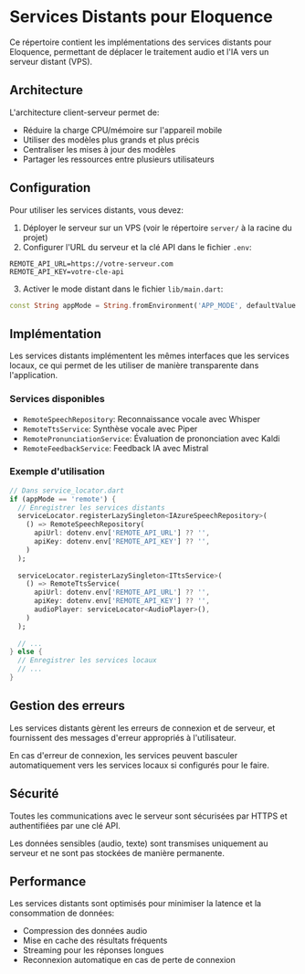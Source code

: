 # Services Distants pour Eloquence

Ce répertoire contient les implémentations des services distants pour Eloquence, permettant de déplacer le traitement audio et l'IA vers un serveur distant (VPS).

## Architecture

L'architecture client-serveur permet de:
- Réduire la charge CPU/mémoire sur l'appareil mobile
- Utiliser des modèles plus grands et plus précis
- Centraliser les mises à jour des modèles
- Partager les ressources entre plusieurs utilisateurs

## Configuration

Pour utiliser les services distants, vous devez:

1. Déployer le serveur sur un VPS (voir le répertoire `server/` à la racine du projet)
2. Configurer l'URL du serveur et la clé API dans le fichier `.env`:

```
REMOTE_API_URL=https://votre-serveur.com
REMOTE_API_KEY=votre-cle-api
```

3. Activer le mode distant dans le fichier `lib/main.dart`:

```dart
const String appMode = String.fromEnvironment('APP_MODE', defaultValue: 'remote');
```

## Implémentation

Les services distants implémentent les mêmes interfaces que les services locaux, ce qui permet de les utiliser de manière transparente dans l'application.

### Services disponibles

- `RemoteSpeechRepository`: Reconnaissance vocale avec Whisper
- `RemoteTtsService`: Synthèse vocale avec Piper
- `RemotePronunciationService`: Évaluation de prononciation avec Kaldi
- `RemoteFeedbackService`: Feedback IA avec Mistral

### Exemple d'utilisation

```dart
// Dans service_locator.dart
if (appMode == 'remote') {
  // Enregistrer les services distants
  serviceLocator.registerLazySingleton<IAzureSpeechRepository>(
    () => RemoteSpeechRepository(
      apiUrl: dotenv.env['REMOTE_API_URL'] ?? '',
      apiKey: dotenv.env['REMOTE_API_KEY'] ?? '',
    )
  );
  
  serviceLocator.registerLazySingleton<ITtsService>(
    () => RemoteTtsService(
      apiUrl: dotenv.env['REMOTE_API_URL'] ?? '',
      apiKey: dotenv.env['REMOTE_API_KEY'] ?? '',
      audioPlayer: serviceLocator<AudioPlayer>(),
    )
  );
  
  // ...
} else {
  // Enregistrer les services locaux
  // ...
}
```

## Gestion des erreurs

Les services distants gèrent les erreurs de connexion et de serveur, et fournissent des messages d'erreur appropriés à l'utilisateur.

En cas d'erreur de connexion, les services peuvent basculer automatiquement vers les services locaux si configurés pour le faire.

## Sécurité

Toutes les communications avec le serveur sont sécurisées par HTTPS et authentifiées par une clé API.

Les données sensibles (audio, texte) sont transmises uniquement au serveur et ne sont pas stockées de manière permanente.

## Performance

Les services distants sont optimisés pour minimiser la latence et la consommation de données:

- Compression des données audio
- Mise en cache des résultats fréquents
- Streaming pour les réponses longues
- Reconnexion automatique en cas de perte de connexion
